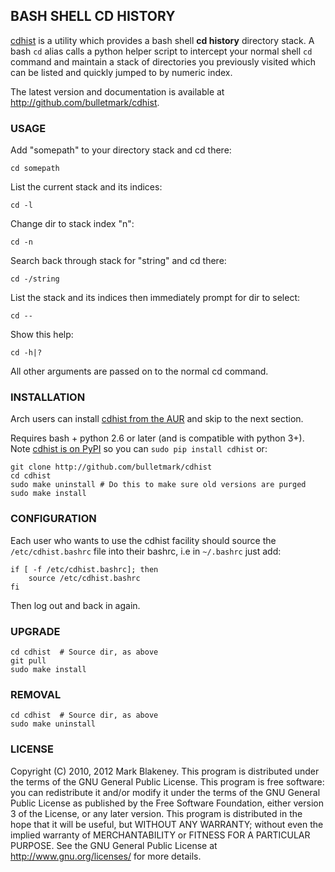 ## BASH SHELL CD HISTORY

[cdhist](http://github.com/bulletmark/cdhist) is a utility which
provides a bash shell **cd history** directory stack. A bash `cd` alias
calls a python helper script to intercept your normal shell `cd` command
and maintain a stack of directories you previously visited which can be
listed and quickly jumped to by numeric index.

The latest version and documentation is available at
http://github.com/bulletmark/cdhist.

### USAGE

Add "somepath" to your directory stack and cd there:

```
cd somepath
```

List the current stack and its indices:

```
cd -l
```

Change dir to stack index "n":

```
cd -n
```

Search back through stack for "string" and cd there:

```
cd -/string
```

List the stack and its indices then immediately prompt for dir to select:

```
cd --
```

Show this help:

```
cd -h|?
```

All other arguments are passed on to the normal cd command.

### INSTALLATION

Arch users can install [cdhist from the
AUR](https://aur.archlinux.org/packages/cdhist/) and skip to the next
section.

Requires bash + python 2.6 or later (and is compatible with python 3+).
Note [cdhist is on PyPI](https://pypi.org/project/cdhist/) so you can
`sudo pip install cdhist` or:

```
git clone http://github.com/bulletmark/cdhist
cd cdhist
sudo make uninstall # Do this to make sure old versions are purged
sudo make install
```

### CONFIGURATION

Each user who wants to use the cdhist facility should source the
`/etc/cdhist.bashrc` file into their bashrc, i.e in `~/.bashrc`
just add:

```
if [ -f /etc/cdhist.bashrc]; then
    source /etc/cdhist.bashrc
fi
```

Then log out and back in again.

### UPGRADE

```
cd cdhist  # Source dir, as above
git pull
sudo make install
```

### REMOVAL

```
cd cdhist  # Source dir, as above
sudo make uninstall
```

### LICENSE

Copyright (C) 2010, 2012 Mark Blakeney. This program is distributed under the
terms of the GNU General Public License.
This program is free software: you can redistribute it and/or modify it
under the terms of the GNU General Public License as published by the
Free Software Foundation, either version 3 of the License, or any later
version.
This program is distributed in the hope that it will be useful, but
WITHOUT ANY WARRANTY; without even the implied warranty of
MERCHANTABILITY or FITNESS FOR A PARTICULAR PURPOSE. See the GNU General
Public License at <http://www.gnu.org/licenses/> for more details.
